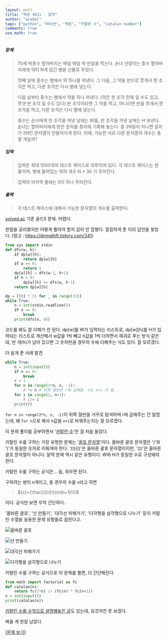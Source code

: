 ```yaml
---
layout: post
title: "백준 4811 - 알약"
author: "asadal"
tags: ["python", "파이썬", "백준", "카탈란 수", "catalan number"]
comments: true
use_math: true
---
```


##### 문제

>70세 박종수 할아버지는 매일 매일 약 반알을 먹는다. 손녀 선영이는 종수 할아버지에게 약이 N개 담긴 병을 선물로 주었다.
>
>첫째 날에 종수는 병에서 약 하나를 꺼낸다. 그 다음, 그 약을 반으로 쪼개서 한 조각은 먹고, 다른 조각은 다시 병에 넣는다.
>
>다음 날부터 종수는 병에서 약을 하나 꺼낸다. (약은 한 조각 전체 일 수도 있고, 쪼갠 반 조각 일 수도 있다) 반 조각이라면 그 약을 먹고, 아니라면 반을 쪼개서 한 조각을 먹고, 다른 조각은 다시 병에 넣는다.
>
>종수는 손녀에게 한 조각을 꺼낸 날에는 W를, 반 조각을 꺼낸 날에는 H 보낸다. 손녀는 할아버지에게 받은 문자를 종이에 기록해 놓는다. 총 2N일이 지나면 길이가 2N인 문자열이 만들어지게 된다. 이때, 가능한 서로 다른 문자열의 개수는 총 몇 개일까?

##### 입력

>입력은 최대 1000개의 테스트 케이스로 이루어져 있다. 각 테스트 케이스는 한 줄이며, 병에 들어있는 약의 개수 N ≤ 30 가 주어진다.
>
>입력의 마지막 줄에는 0이 하나 주어진다.

##### 출력

> 각 테스트 케이스에 대해서 가능한 문자열의 개수를 출력한다.

[solved.ac](https://solved.ac/) 기준 골드5 문제. 어렵다.

한참을 궁리했지만 어떻게 풀어야 할지 감이 안 잡혔다. 깔끔하게 푼 이의 답안을 찾았다. (참고 : https://dirmathfl.tistory.com/241)

```python
from sys import stdin
def dfs(w, h):
    if dp[w][h]:
        return dp[w][h]
    if w == 0:
        return 1
    dp[w][h] = dfs(w-1, h+1)
    if h > 0:
        dp[w][h] += dfs(w, h-1)
    return dp[w][h]

dp = [[0] * 31 for _ in range(31)]
while True:
    n = int(stdin.readline())
    if n == 0:
        break
    print(dfs(n, 0))
```

코드를 봐도 잘 이해가 안 된다. dp\[w]를 W가 입력되는 리스트로, dp\[w]\[h]를 H가 입력되는 리스트로 계산해서 w값을 1씩 빼고 h값을 1씩 더하면서 재귀로 푸는 방식 같은데, 반 개(h)가 남아 있으면 그 숫자만큼 경우의 수에 더해주는 식도 있다. 잘 모르겠다.

더 쉽게 푼 사례 발견. 

```python
while True:
    n = int(input())
    if n == 0:
        break
    r = 1
    for n in range(2*n, n, -1):
        r *= n # 뒤쪽 절반은 r에 곱해줌. n도 n+1 이 됨.
    for i in range(1, n+1):
        r //= i
    print(r)
```

`for n in range(2*n, n, -1)`이 뒤쪽 절반을 거꾸로 탐색하며 r에 곱해주는 건 알겠는데, 왜 `for n`으로 해서 n값을 `n+1`로 바꿔주는지는 잘 모르겠다.

이 문제 풀이를 공부하면서 '[카탈란 수](https://cerulean.kkennib.com/233)'란 걸 처음 들었다.

카탈린 수를 구하는 가장 유명한 문제는 '[괄호 문자열](https://www.acmicpc.net/problem/10422)'이다. 올바른 괄호 문자열은 '('와 ')'가 동일한 숫자로 이뤄져야 한다. '(()())'은 올바른 괄호 문자열이지만, '())'은 올바른 괄호 문자열이 아니다. 알약 문제 역시 같은 유형이다. W와 H가 동일한 수로 구성돼야 한다.  

카탈린 수를 구하는 공식은… 음, 외우면 된다.

구하려는 쌍이 n개이고, 총 경우의 수를 x라고 하면

> ${x}={\frac{(2n)!}{n!(n+1)!}}$

이다. 공식만 보면 무척 간단하다.

'올바른 괄호', '산 만들기', '대각선 피해가기', '다각형을 삼각형으로 나누기' 등이 카탈린 수열을 응용한 문제 유형들로 꼽힌다고.

![올바른 괄호](https://img1.daumcdn.net/thumb/R1280x0/?scode=mtistory2&fname=http%3A%2F%2Fcfile23.uf.tistory.com%2Fimage%2F177D92394DB61F17180850 "올바른 괄호")

![산 만들기](https://img1.daumcdn.net/thumb/R1280x0/?scode=mtistory2&fname=http%3A%2F%2Fcfile25.uf.tistory.com%2Fimage%2F140AB4394DB61F20018CE1 "산 만들기")

![대각선 피해가기](https://img1.daumcdn.net/thumb/R1280x0/?scode=mtistory2&fname=http%3A%2F%2Fcfile23.uf.tistory.com%2Fimage%2F197E65394DB61F0F151FAD "대각선 피해가기")

![다각형을 삼각형으로 나누기](https://img1.daumcdn.net/thumb/R1280x0/?scode=mtistory2&fname=http%3A%2F%2Fcfile10.uf.tistory.com%2Fimage%2F1971D54C4DB505DB044EBC "다각형을 삼각형으로 나누기")

카탈린 수를 구하는 공식으로 이 문제를 풀면, 더 간단해진다.

```python
from math import factorial as fc 
def catalan(n):
    return fc(2*n) // (fc(n) * fc(n+1))
n = int(input())
print(catalan(n))
```

[카탈린 수를 수학으로 설명해놓은 글](https://suhak.tistory.com/77)도 있는데, 요것까진 못 보겠다.

배울 게 한참 남았다.

[[문제 보기](https://www.acmicpc.net/problem/4811)]
